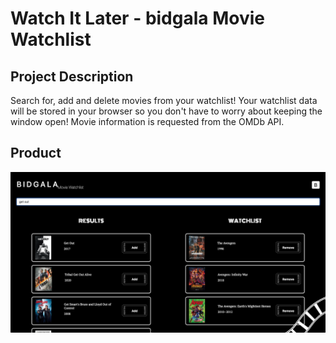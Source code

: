 # Watch It Later - bidgala Movie Watchlist

## Project Description
Search for, add and delete movies from your watchlist! Your watchlist data will be stored in your browser so you don't have to worry about keeping the window open! Movie information is requested from the OMDb API.

## Product

<p>
  <img src="assets/landing.png" alt="drawing" width="1000"/>
</p>
